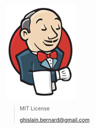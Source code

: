 [![jenkins.png](jenkins.webp)](https://www.jenkins.io/)

> MIT License  
>
> ghislain.bernard@gmail.com

